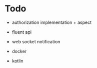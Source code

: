 # Todo
- authorization implementation + aspect
- fluent api
- web socket notification

- docker
- kotlin
